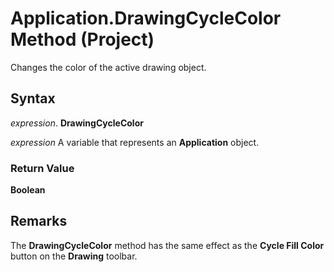 
# Application.DrawingCycleColor Method (Project)

Changes the color of the active drawing object.


## Syntax

 _expression_. **DrawingCycleColor**

 _expression_ A variable that represents an **Application** object.


### Return Value

 **Boolean**


## Remarks

The  **DrawingCycleColor** method has the same effect as the **Cycle Fill Color** button on the **Drawing** toolbar.


